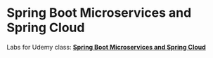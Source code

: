 # Spring Boot Microservices and Spring Cloud

Labs for Udemy class: [<b>Spring Boot Microservices and Spring Cloud</b>]( https://www.udemy.com/spring-boot-microservices-and-spring-cloud/ )
